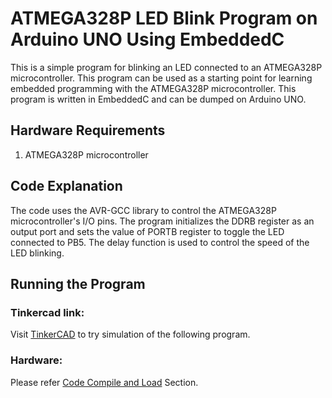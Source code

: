 # ATMEGA328P LED Blink Program on Arduino UNO Using EmbeddedC

This is a simple program for blinking an LED connected to an ATMEGA328P microcontroller. This program can be used as a starting point for learning embedded programming with the ATMEGA328P microcontroller. This program is written in EmbeddedC and can be dumped on Arduino UNO.

## Hardware Requirements
1. ATMEGA328P microcontroller

## Code Explanation
The code uses the AVR-GCC library to control the ATMEGA328P microcontroller's I/O pins. The program initializes the DDRB register as an output port and sets the value of PORTB register to toggle the LED connected to PB5. The delay function is used to control the speed of the LED blinking.

## Running the Program
### Tinkercad link:
Visit [TinkerCAD](https://www.tinkercad.com/things/7cqUnSutyBN) to try simulation of the following program.
### Hardware:
Please refer [Code Compile and Load](https://github.com/AaryanAshok/ArduinoUNOEmbeddedC/blob/main/README.md) Section.
